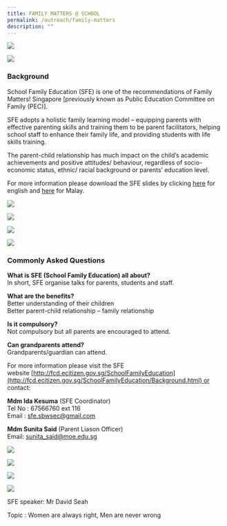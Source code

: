 ```yaml
---
title: FAMILY MATTERS @ SCHOOL
permalink: /outreach/family-matters
description: ""
---
```

![](/images/familymatters0.jpeg)

![](/images/familymatters1.jpeg)

### Background

School Family Education (SFE) is one of the recommendations of Family Matters! Singapore \[previously known as Public Education Committee on Family (PEC)\].

SFE adopts a holistic family learning model – equipping parents with effective parenting skills and training them to be parent facilitators, helping school staff to enhance their family life, and providing students with life skills training.

The parent-child relationship has much impact on the child’s academic achievements and positive attitudes/ behaviour, regardless of socio-economic status, ethnic/ racial background or parents’ education level.

For more information please download the SFE slides by clicking [here](https://sembawangsec.moe.edu.sg/wp-content/uploads/2012/05/SFE_slide_Sembawang_SS.pdf) for english and [here](https://sembawangsec.moe.edu.sg/wp-content/uploads/2012/05/SFE_slide_Sembawang_SS_ML.pdf) for Malay.

![](/images/familymatters2.jpeg)

![](/images/familymatters3.jpeg)

![](/images/familymatters4.jpeg)

![](/images/familymatters5.jpeg)

### Commonly Asked Questions

**What is SFE (School Family Education) all about?**  
In short, SFE organise talks for parents, students and staff.

**What are the benefits?**  
Better understanding of their children  
Better parent-child relationship – family relationship

**Is it compulsory?**  
Not compulsory but all parents are encouraged to attend.

**Can grandparents attend?**  
Grandparents/guardian can attend.

For more information please visit the SFE website [http://fcd.ecitizen.gov.sg/SchoolFamilyEducation](http://fcd.ecitizen.gov.sg/SchoolFamilyEducation/Background.html) or contact:

**Mdm Ida Kesuma** (SFE Coordinator)  
Tel No : 67566760 ext 116  
Email : [sfe.sbwsec@gmail.com](mailto:sfe.sbwgsec@gmail.com)

**Mdm Sunita Said** (Parent Liason Officer)  
Email: [sunita\_said@moe.edu.sg](mailto:sunita_said@moe.edu.sg)

![](/images/familymatters6.jpeg)

![](/images/familymatters7.jpeg)

![](/images/familymatters8.jpeg)

![](/images/familymatters9.jpeg)


SFE speaker: Mr David Seah

Topic : Women are always right, Men are never wrong